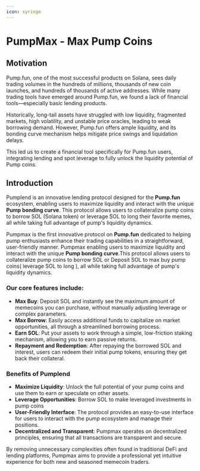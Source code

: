 ```yaml
---
icon: syringe
---
```


# PumpMax - Max Pump Coins

## Motivation

Pump.fun, one of the most successful products on Solana, sees daily trading volumes in the hundreds of millions, thousands of new coin launches, and hundreds of thousands of active addresses. While many trading tools have emerged around Pump.fun, we found a lack of financial tools—especially basic lending products.

Historically, long-tail assets have struggled with low liquidity, fragmented markets, high volatility, and unstable price oracles, leading to weak borrowing demand. However, Pump.fun offers ample liquidity, and its bonding curve mechanism helps mitigate price swings and liquidation delays.

This led us to create a financial tool specifically for Pump.fun users, integrating lending and spot leverage to fully unlock the liquidity potential of Pump coins.

## Introduction

Pumplend is an innovative lending protocol designed for the **Pump.fun** ecosystem, enabling users to maximize liquidity and interact with the unique **Pump bonding curve**. This protocol allows users to collateralize pump coins to borrow SOL (Solana token) or leverage SOL to long their favorite memes, all while taking full advantage of pump's liquidity dynamics.

Pumpmax is the first innovative protocol on **Pump.fun** dedicated to helping pump enthusiasts enhance their trading capabilities in a straightforward, user-friendly manner. Pumpmax enabling users to maximize liquidity and interact with the unique **Pump bonding curve**.This protocol allows users to collateralize pump coins to borrow SOL or Deposit SOL to max buy pump coins( leverage SOL to long ), all while taking full advantage of pump's liquidity dynamics.

### Our core features include:

* **Max Buy**: Deposit SOL and instantly see the maximum amount of memecoins you can purchase, without manually adjusting leverage or complex parameters.
* **Max Borrow**: Easily access additional funds to capitalize on market opportunities, all through a streamlined borrowing process.
* **Earn SOL**: Put your assets to work through a simple, low-friction staking mechanism, allowing you to earn passive returns.
* **Repayment and Redemption**: After repaying the borrowed SOL and interest, users can redeem their initial pump tokens, ensuring they get back their collateral.

### Benefits of Pumplend

* **Maximize Liquidity**: Unlock the full potential of your pump coins and use them to earn or speculate on other assets.
* **Leverage Opportunities**: Borrow SOL to make leveraged investments in pump coins
* **User-Friendly Interface**: The protocol provides an easy-to-use interface for users to interact with the pump ecosystem and manage their positions.
* **Decentralized and Transparent**: Pumpmax operates on decentralized principles, ensuring that all transactions are transparent and secure.

By removing unnecessary complexities often found in traditional DeFi and lending platforms, Pumpmax aims to provide a professional yet intuitive experience for both new and seasoned memecoin traders.
